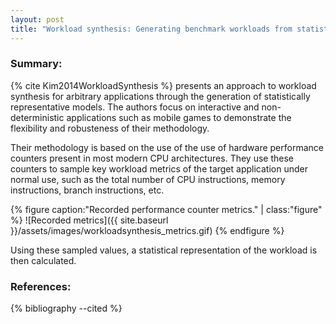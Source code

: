 ```yaml
---
layout: post
title: "Workload synthesis: Generating benchmark workloads from statistical execution profile"
---
```

### Summary:

{% cite Kim2014WorkloadSynthesis %} presents an approach to workload synthesis for arbitrary applications through the generation of statistically representative models. The authors focus on interactive and non-deterministic applications such as mobile games to demonstrate the flexibility and robusteness of their methodology.

Their methodology is based on the use of the use of hardware performance counters present in most modern CPU architectures. They use these counters to sample key workload metrics of the target application under normal use, such as the total number of CPU instructions, memory instructions, branch instructions, etc.

{% figure caption:"Recorded performance counter metrics." | class:"figure" %}
![Recorded metrics]({{ site.baseurl }}/assets/images/workloadsynthesis_metrics.gif)
{% endfigure %}

Using these sampled values, a statistical representation of the workload is then calculated.

### References:

{% bibliography --cited %}
